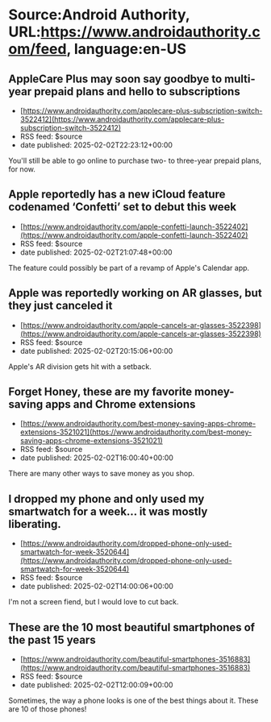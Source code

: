 # Source:Android Authority, URL:https://www.androidauthority.com/feed, language:en-US

## AppleCare Plus may soon say goodbye to multi-year prepaid plans and hello to subscriptions
 - [https://www.androidauthority.com/applecare-plus-subscription-switch-3522412](https://www.androidauthority.com/applecare-plus-subscription-switch-3522412)
 - RSS feed: $source
 - date published: 2025-02-02T22:23:12+00:00

You'll still be able to go online to purchase two- to three-year prepaid plans, for now.

## Apple reportedly has a new iCloud feature codenamed ‘Confetti’ set to debut this week
 - [https://www.androidauthority.com/apple-confetti-launch-3522402](https://www.androidauthority.com/apple-confetti-launch-3522402)
 - RSS feed: $source
 - date published: 2025-02-02T21:07:48+00:00

The feature could possibly be part of a revamp of Apple's Calendar app.

## Apple was reportedly working on AR glasses, but they just canceled it
 - [https://www.androidauthority.com/apple-cancels-ar-glasses-3522398](https://www.androidauthority.com/apple-cancels-ar-glasses-3522398)
 - RSS feed: $source
 - date published: 2025-02-02T20:15:06+00:00

Apple's AR division gets hit with a setback.

## Forget Honey, these are my favorite money-saving apps and Chrome extensions
 - [https://www.androidauthority.com/best-money-saving-apps-chrome-extensions-3521021](https://www.androidauthority.com/best-money-saving-apps-chrome-extensions-3521021)
 - RSS feed: $source
 - date published: 2025-02-02T16:00:40+00:00

There are many other ways to save money as you shop.

## I dropped my phone and only used my smartwatch for a week… it was mostly liberating.
 - [https://www.androidauthority.com/dropped-phone-only-used-smartwatch-for-week-3520644](https://www.androidauthority.com/dropped-phone-only-used-smartwatch-for-week-3520644)
 - RSS feed: $source
 - date published: 2025-02-02T14:00:06+00:00

I'm not a screen fiend, but I would love to cut back.

## These are the 10 most beautiful smartphones of the past 15 years
 - [https://www.androidauthority.com/beautiful-smartphones-3516883](https://www.androidauthority.com/beautiful-smartphones-3516883)
 - RSS feed: $source
 - date published: 2025-02-02T12:00:09+00:00

Sometimes, the way a phone looks is one of the best things about it. These are 10 of those phones!

